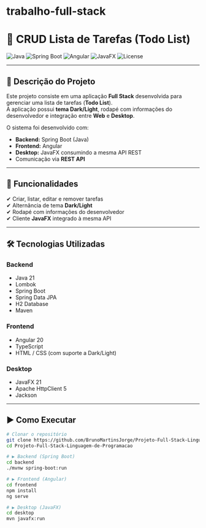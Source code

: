 # trabalho-full-stack
# 📝 CRUD Lista de Tarefas (Todo List)

![Java](https://img.shields.io/badge/Java-21-red?logo=java)
![Spring Boot](https://img.shields.io/badge/Spring_Boot-3.x-green?logo=springboot)
![Angular](https://img.shields.io/badge/Angular-20-red?logo=angular)
![JavaFX](https://img.shields.io/badge/JavaFX-21-blue?logo=openjdk)
![License](https://img.shields.io/badge/license-MIT-lightgrey)

---

## 📌 Descrição do Projeto
Este projeto consiste em uma aplicação **Full Stack** desenvolvida para gerenciar uma lista de tarefas (**Todo List**).  
A aplicação possui **tema Dark/Light**, rodapé com informações do desenvolvedor e integração entre **Web** e **Desktop**.  

O sistema foi desenvolvido com:
- **Backend:** Spring Boot (Java)
- **Frontend:** Angular  
- **Desktop:** JavaFX consumindo a mesma API REST
- Comunicação via **REST API**

---

## 🚀 Funcionalidades
✔ Criar, listar, editar e remover tarefas  
✔ Alternância de tema **Dark/Light**  
✔ Rodapé com informações do desenvolvedor  
✔ Cliente **JavaFX** integrado à mesma API  

---

## 🛠️ Tecnologias Utilizadas
### Backend
- Java 21
- Lombok
- Spring Boot
- Spring Data JPA
- H2 Database
- Maven

### Frontend
- Angular 20
- TypeScript
- HTML / CSS (com suporte a Dark/Light)

### Desktop
- JavaFX 21
- Apache HttpClient 5
- Jackson

---

## ▶️ Como Executar
```bash
# Clonar o repositório
git clone https://github.com/BrunoMartinsJorge/Projeto-Full-Stack-Linguagem-de-Programacao.git
cd Projeto-Full-Stack-Linguagem-de-Programacao

# ▶️ Backend (Spring Boot)
cd backend
./mvnw spring-boot:run

# ▶️ Frontend (Angular)
cd frontend
npm install
ng serve

# ▶️ Desktop (JavaFX)
cd desktop
mvn javafx:run

